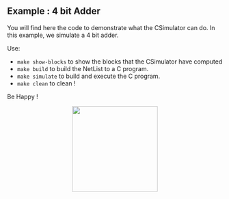 ## Example : 4 bit Adder
You will find here the code to demonstrate what the CSimulator can do.
In this example, we simulate a 4 bit adder.

Use:
- `make show-blocks` to show the blocks that the CSimulator have computed
- `make build` to build the NetList to a C program.
- `make simulate` to build and execute the C program.
- `make clean` to clean !

Be Happy !

<p align="center">
  <img src="https://github.com/desfreng/netlist/assets/125741538/7d4473a0-a21d-407c-87c8-1ed4e4308624" width="200"/>
</p>
